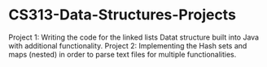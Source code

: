 # CS313-Data-Structures-Projects
Project 1: Writing the code for the linked lists Datat structure built into Java with additional functionality.
Project 2: Implementing the Hash sets and maps (nested) in order to parse text files for multiple functionalities.
